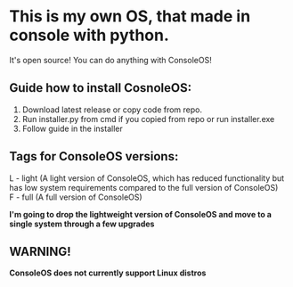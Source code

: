 # This is my own OS, that made in console with python.

It's open source! You can do anything with ConsoleOS!

## Guide how to install CosnoleOS:
1. Download latest release or copy code from repo.
2. Run installer.py from cmd if you copied from repo or run installer.exe
3. Follow guide in the installer

## Tags for ConsoleOS versions:
L - light (A light version of ConsoleOS, which has reduced functionality but has low system requirements compared to the full version of ConsoleOS)  
F - full (A full version of ConsoleOS)

**I'm going to drop the lightweight version of ConsoleOS and move to a single system through a few upgrades**

## WARNING!
**ConsoleOS does not currently support Linux distros**



